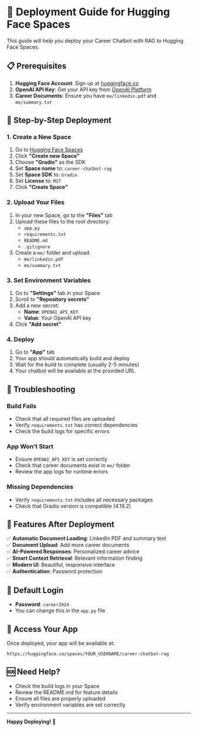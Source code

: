 # 🚀 Deployment Guide for Hugging Face Spaces

This guide will help you deploy your Career Chatbot with RAG to Hugging Face Spaces.

## 📋 Prerequisites

1. **Hugging Face Account**: Sign up at [huggingface.co](https://huggingface.co)
2. **OpenAI API Key**: Get your API key from [OpenAI Platform](https://platform.openai.com/api-keys)
3. **Career Documents**: Ensure you have `me/linkedin.pdf` and `me/summary.txt`

## 🎯 Step-by-Step Deployment

### 1. Create a New Space

1. Go to [Hugging Face Spaces](https://huggingface.co/spaces)
2. Click **"Create new Space"**
3. Choose **"Gradio"** as the SDK
4. Set **Space name** to: `career-chatbot-rag`
5. Set **Space SDK** to: `Gradio`
6. Set **License** to: `MIT`
7. Click **"Create Space"**

### 2. Upload Your Files

1. In your new Space, go to the **"Files"** tab
2. Upload these files to the root directory:
   - `app.py`
   - `requirements.txt`
   - `README.md`
   - `.gitignore`
3. Create a `me/` folder and upload:
   - `me/linkedin.pdf`
   - `me/summary.txt`

### 3. Set Environment Variables

1. Go to **"Settings"** tab in your Space
2. Scroll to **"Repository secrets"**
3. Add a new secret:
   - **Name**: `OPENAI_API_KEY`
   - **Value**: Your OpenAI API key
4. Click **"Add secret"**

### 4. Deploy

1. Go to **"App"** tab
2. Your app should automatically build and deploy
3. Wait for the build to complete (usually 2-5 minutes)
4. Your chatbot will be available at the provided URL

## 🔧 Troubleshooting

### Build Fails
- Check that all required files are uploaded
- Verify `requirements.txt` has correct dependencies
- Check the build logs for specific errors

### App Won't Start
- Ensure `OPENAI_API_KEY` is set correctly
- Check that career documents exist in `me/` folder
- Review the app logs for runtime errors

### Missing Dependencies
- Verify `requirements.txt` includes all necessary packages
- Check that Gradio version is compatible (4.19.2)

## 🌟 Features After Deployment

✅ **Automatic Document Loading**: LinkedIn PDF and summary text  
✅ **Document Upload**: Add more career documents  
✅ **AI-Powered Responses**: Personalized career advice  
✅ **Smart Context Retrieval**: Relevant information finding  
✅ **Modern UI**: Beautiful, responsive interface  
✅ **Authentication**: Password protection  

## 🔐 Default Login

- **Password**: `career2024`
- You can change this in the `app.py` file

## 📱 Access Your App

Once deployed, your app will be available at:
```
https://huggingface.co/spaces/YOUR_USERNAME/career-chatbot-rag
```

## 🆘 Need Help?

- Check the build logs in your Space
- Review the README.md for feature details
- Ensure all files are properly uploaded
- Verify environment variables are set correctly

---

**Happy Deploying! 🎉**
